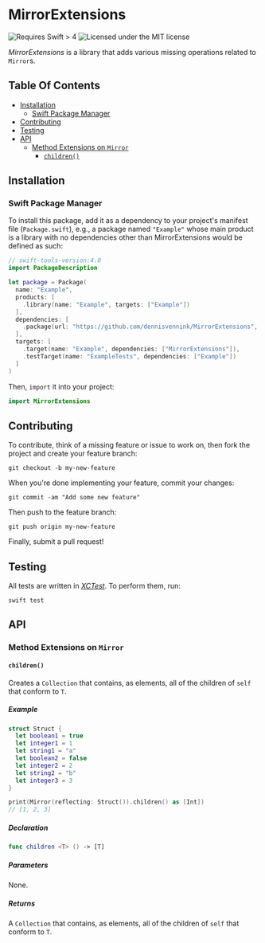 # MirrorExtensions

![Requires Swift > 4](https://img.shields.io/badge/Language-Swift%204-F04C3E.svg) ![Licensed under the MIT license](https://img.shields.io/badge/License-MIT-lightgrey.svg)

_MirrorExtensions_ is a library that adds various missing operations related to `Mirror`s.

## Table Of Contents

- [Installation](#installation)
    - [Swift Package Manager](#swift-package-manager)
- [Contributing](#contributing)
- [Testing](#testing)
- [API](#api)
    - [Method Extensions on `Mirror`](#method-extensions-on-mirror)
        - [`children()`](#children)

## Installation

### Swift Package Manager

To install this package, add it as a dependency to your project's manifest file (`Package.swift`), e.g., a package named `"Example"` whose main product is a library with no dependencies other than MirrorExtensions would be defined as such:

```swift
// swift-tools-version:4.0
import PackageDescription

let package = Package(
  name: "Example",
  products: [
    .library(name: "Example", targets: ["Example"])
  ],
  dependencies: [
    .package(url: "https://github.com/dennisvennink/MirrorExtensions", from: "0.1.1")
  ],
  targets: [
    .target(name: "Example", dependencies: ["MirrorExtensions"]),
    .testTarget(name: "ExampleTests", dependencies: ["Example"])
  ]
)
```

Then, `import` it into your project:

```swift
import MirrorExtensions
```

## Contributing

To contribute, think of a missing feature or issue to work on, then fork the project and create your feature branch:

```shell
git checkout -b my-new-feature
```

When you're done implementing your feature, commit your changes:

```shell
git commit -am "Add some new feature"
```

Then push to the feature branch:

```shell
git push origin my-new-feature
```

Finally, submit a pull request!

## Testing

All tests are written in [_XCTest_](https://developer.apple.com/documentation/xctest). To perform them, run:

```shell
swift test
```

## API

### Method Extensions on `Mirror`

#### `children()`

Creates a `Collection` that contains, as elements, all of the children of `self` that conform to `T`.

##### Example

```swift
struct Struct {
  let boolean1 = true
  let integer1 = 1
  let string1 = "a"
  let boolean2 = false
  let integer2 = 2
  let string2 = "b"
  let integer3 = 3
}

print(Mirror(reflecting: Struct()).children() as [Int])
// [1, 2, 3]
```

##### Declaration

```swift
func children <T> () -> [T]
```

##### Parameters

None.

##### Returns

A `Collection` that contains, as elements, all of the children of `self` that conform to `T`.
